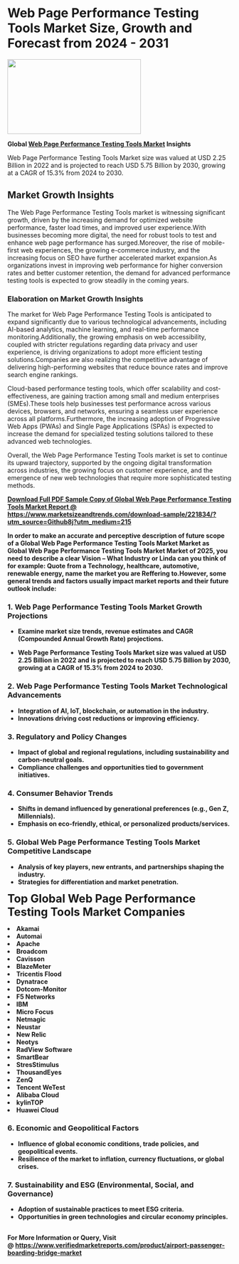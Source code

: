 <H1>Web Page Performance Testing Tools Market Size, Growth and Forecast from 2024 - 2031</H1><img class="aligncenter size-medium wp-image-584254" src="https://thirdeyenews.in/wp-content/uploads/2024/09/Global-Market-Research-300x168.jpeg" alt="" width="300" height="168" /><p><strong>Global&nbsp;<a href="https://www.marketsizeandtrends.com/download-sample/221834/?utm_source=Github8j?utm_medium=215">Web Page Performance Testing Tools Market</a> Insights</strong></p><p>Web Page Performance Testing Tools Market size was valued at USD 2.25 Billion in 2022 and is projected to reach USD 5.75 Billion by 2030, growing at a CAGR of 15.3% from 2024 to 2030.</p><p><!DOCTYPE html> <html lang="en"> <head> <meta charset="UTF-8"> <meta name="viewport" content="width=device-width, initial-scale=1.0"> <title>Web Page Performance Testing Tools Market Growth Insights</title> </head> <body> <h2>Market Growth Insights</h2> <p>The Web Page Performance Testing Tools market is witnessing significant growth, driven by the increasing demand for optimized website performance, faster load times, and improved user experience.With businesses becoming more digital, the need for robust tools to test and enhance web page performance has surged.Moreover, the rise of mobile-first web experiences, the growing e-commerce industry, and the increasing focus on SEO have further accelerated market expansion.As organizations invest in improving web performance for higher conversion rates and better customer retention, the demand for advanced performance testing tools is expected to grow steadily in the coming years.</p> <p><strong><a href="#"></a></strong></p> <h3>Elaboration on Market Growth Insights</h3> <p>The market for Web Page Performance Testing Tools is anticipated to expand significantly due to various technological advancements, including AI-based analytics, machine learning, and real-time performance monitoring.Additionally, the growing emphasis on web accessibility, coupled with stricter regulations regarding data privacy and user experience, is driving organizations to adopt more efficient testing solutions.Companies are also realizing the competitive advantage of delivering high-performing websites that reduce bounce rates and improve search engine rankings.</p> <p>Cloud-based performance testing tools, which offer scalability and cost-effectiveness, are gaining traction among small and medium enterprises (SMEs).These tools help businesses test performance across various devices, browsers, and networks, ensuring a seamless user experience across all platforms.Furthermore, the increasing adoption of Progressive Web Apps (PWAs) and Single Page Applications (SPAs) is expected to increase the demand for specialized testing solutions tailored to these advanced web technologies.</p> <p>Overall, the Web Page Performance Testing Tools market is set to continue its upward trajectory, supported by the ongoing digital transformation across industries, the growing focus on customer experience, and the emergence of new web technologies that require more sophisticated testing methods.</p> <p><strong><a href="#"></p><p><span class=""><strong>Download Full PDF Sample Copy of Global Web Page Performance Testing Tools Market Report</strong> @ <a href="https://www.marketsizeandtrends.com/download-sample/221834/?utm_source=Github8j?utm_medium=215" target="_blank">https://www.marketsizeandtrends.com/download-sample/221834/?utm_source=Github8j?utm_medium=215</a></span></p><p>In order to make an accurate and perceptive description of future scope of a Global&nbsp;Web Page Performance Testing Tools Market Market as Global&nbsp;Web Page Performance Testing Tools Market Market of 2025, you need to describe a clear Vision &ndash; What Industry or Linda can you think of for example: Quote from a Technology, healthcare, automotive, renewable energy, name the market you are Reffering to.However, some general trends and factors usually impact market reports and their future outlook include:</p><h3>1.&nbsp;<strong>Web Page Performance Testing Tools Market Growth Projections</strong></h3><ul><li>Examine market size trends, revenue estimates and CAGR (Compounded Annual Growth Rate) projections.</li><li><p>Web Page Performance Testing Tools Market size was valued at USD 2.25 Billion in 2022 and is projected to reach USD 5.75 Billion by 2030, growing at a CAGR of 15.3% from 2024 to 2030.</p></li></ul><h3>2.&nbsp;<strong>Web Page Performance Testing Tools Market Technological Advancements</strong></h3><ul><li>Integration of AI, IoT, blockchain, or automation in the industry.</li><li>Innovations driving cost reductions or improving efficiency.</li></ul><h3>3.&nbsp;<strong>Regulatory and Policy Changes</strong></h3><ul><li>Impact of global and regional regulations, including sustainability and carbon-neutral goals.</li><li>Compliance challenges and opportunities tied to government initiatives.</li></ul><h3>4.&nbsp;<strong>Consumer Behavior Trends</strong></h3><ul><li>Shifts in demand influenced by generational preferences (e.g., Gen Z, Millennials).</li><li>Emphasis on eco-friendly, ethical, or personalized products/services.</li></ul><h3>5.&nbsp;<strong>Global Web Page Performance Testing Tools Market Competitive Landscape</strong></h3><ul><li>Analysis of key players, new entrants, and partnerships shaping the industry.</li><li>Strategies for differentiation and market penetration.</li></ul><p data-pm-slice="1 1 []"><span style="color: inherit; font-family: inherit; font-size: 25px;">Top Global Web Page Performance Testing Tools Market Companies</span></p><div class="" data-test-id=""><p><li>Akamai</li><li> Automai</li><li> Apache</li><li> Broadcom</li><li> Cavisson</li><li> BlazeMeter</li><li> Tricentis Flood</li><li> Dynatrace</li><li> Dotcom-Monitor</li><li> F5 Networks</li><li> IBM</li><li> Micro Focus</li><li> Netmagic</li><li> Neustar</li><li> New Relic</li><li> Neotys</li><li> RadView Software</li><li> SmartBear</li><li> StresStimulus</li><li> ThousandEyes</li><li> ZenQ</li><li> Tencent WeTest</li><li> Alibaba Cloud</li><li> kylinTOP</li><li> Huawei Cloud</li></p></div><h3>6.&nbsp;<strong>Economic and Geopolitical Factors</strong></h3><ul><li>Influence of global economic conditions, trade policies, and geopolitical events.</li><li>Resilience of the market to inflation, currency fluctuations, or global crises.</li></ul><h3>7.&nbsp;<strong>Sustainability and ESG (Environmental, Social, and Governance)</strong></h3><ul><li>Adoption of sustainable practices to meet ESG criteria.</li><li>Opportunities in green technologies and circular economy principles.</li></ul><h2><strong style="font-size: 14px;">For More Information or Query, Visit @&nbsp;</strong><a style="background-color: #ffffff; font-size: 14px;" href="https://www.marketsizeandtrends.com/report/web-page-performance-testing-tools-market/" target="_blank">https://www.verifiedmarketreports.com/product/airport-passenger-boarding-bridge-market</a></h2>